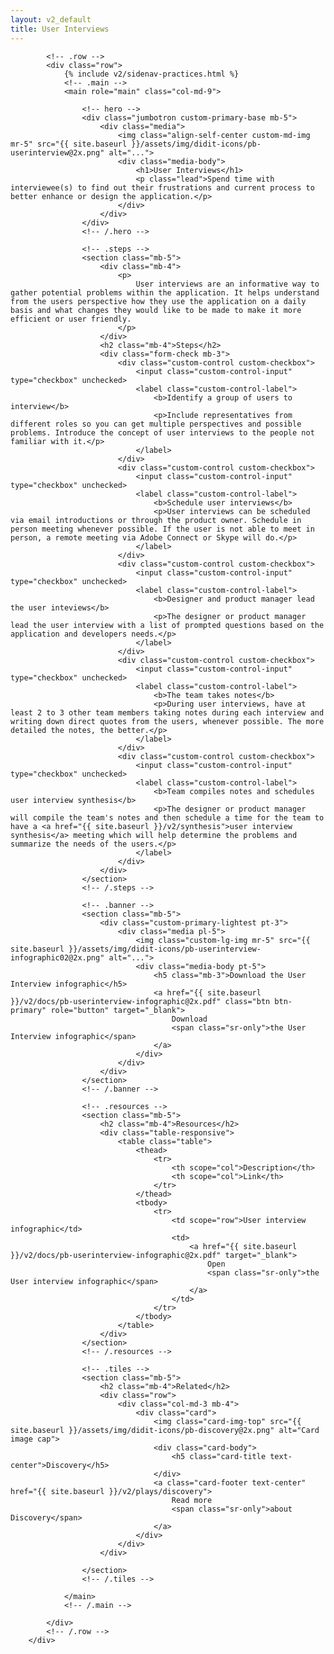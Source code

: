 ```yaml
---
layout: v2_default
title: User Interviews
---
```

<div class="container mt-5">

            <!-- .row -->
            <div class="row">
                {% include v2/sidenav-practices.html %}
                <!-- .main -->
                <main role="main" class="col-md-9">

                    <!-- hero -->
                    <div class="jumbotron custom-primary-base mb-5">
                        <div class="media">
                            <img class="align-self-center custom-md-img mr-5" src="{{ site.baseurl }}/assets/img/didit-icons/pb-userinterview@2x.png" alt="...">
                            <div class="media-body">
                                <h1>User Interviews</h1>
                                <p class="lead">Spend time with interviewee(s) to find out their frustrations and current process to better enhance or design the application.</p>
                            </div>
                        </div>
                    </div>
                    <!-- /.hero -->

                    <!-- .steps -->
                    <section class="mb-5">
                        <div class="mb-4">
                            <p>
                                User interviews are an informative way to gather potential problems within the application. It helps understand from the users perspective how they use the application on a daily basis and what changes they would like to be made to make it more efficient or user friendly.
                            </p>
                        </div>
                        <h2 class="mb-4">Steps</h2>
                        <div class="form-check mb-3">
                            <div class="custom-control custom-checkbox">
                                <input class="custom-control-input" type="checkbox" unchecked>
                                <label class="custom-control-label">
                                    <b>Identify a group of users to interview</b>
                                    <p>Include representatives from different roles so you can get multiple perspectives and possible problems. Introduce the concept of user interviews to the people not familiar with it.</p>
                                </label>
                            </div>
                            <div class="custom-control custom-checkbox">
                                <input class="custom-control-input" type="checkbox" unchecked>
                                <label class="custom-control-label">
                                    <b>Schedule user interviews</b>
                                    <p>User interviews can be scheduled via email introductions or through the product owner. Schedule in person meeting whenever possible. If the user is not able to meet in person, a remote meeting via Adobe Connect or Skype will do.</p>
                                </label>
                            </div>
                            <div class="custom-control custom-checkbox">
                                <input class="custom-control-input" type="checkbox" unchecked>
                                <label class="custom-control-label">
                                    <b>Designer and product manager lead the user inteviews</b>
                                    <p>The designer or product manager lead the user interview with a list of prompted questions based on the application and developers needs.</p>
                                </label>
                            </div>
                            <div class="custom-control custom-checkbox">
                                <input class="custom-control-input" type="checkbox" unchecked>
                                <label class="custom-control-label">
                                    <b>The team takes notes</b>
                                    <p>During user interviews, have at least 2 to 3 other team members taking notes during each interview and writing down direct quotes from the users, whenever possible. The more detailed the notes, the better.</p>
                                </label>
                            </div>
                            <div class="custom-control custom-checkbox">
                                <input class="custom-control-input" type="checkbox" unchecked>
                                <label class="custom-control-label">
                                    <b>Team compiles notes and schedules user interview synthesis</b>
                                    <p>The designer or product manager will compile the team's notes and then schedule a time for the team to have a <a href="{{ site.baseurl }}/v2/synthesis">user interview synthesis</a> meeting which will help determine the problems and summarize the needs of the users.</p>
                                </label>
                            </div>
                        </div>
                    </section>
                    <!-- /.steps -->

                    <!-- .banner -->
                    <section class="mb-5">
                        <div class="custom-primary-lightest pt-3">
                            <div class="media pl-5">
                                <img class="custom-lg-img mr-5" src="{{ site.baseurl }}/assets/img/didit-icons/pb-userinterview-infographic02@2x.png" alt="...">
                                <div class="media-body pt-5">
                                    <h5 class="mb-3">Download the User Interview infographic</h5>
                                    <a href="{{ site.baseurl }}/v2/docs/pb-userinterview-infographic@2x.pdf" class="btn btn-primary" role="button" target="_blank">
                                        Download
                                        <span class="sr-only">the User Interview infographic</span>
                                    </a>
                                </div>
                            </div>
                        </div>
                    </section>
                    <!-- /.banner -->

                    <!-- .resources -->
                    <section class="mb-5">
                        <h2 class="mb-4">Resources</h2>
                        <div class="table-responsive">
                            <table class="table">
                                <thead>
                                    <tr>
                                        <th scope="col">Description</th>
                                        <th scope="col">Link</th>
                                    </tr>
                                </thead>
                                <tbody>
                                    <tr>
                                        <td scope="row">User interview infographic</td>
                                        <td>
                                            <a href="{{ site.baseurl }}/v2/docs/pb-userinterview-infographic@2x.pdf" target="_blank">
                                                Open
                                                <span class="sr-only">the User interview infographic</span>
                                            </a>
                                        </td>
                                    </tr>
                                </tbody>
                            </table>
                        </div>
                    </section>
                    <!-- /.resources -->

                    <!-- .tiles -->
                    <section class="mb-5">
                        <h2 class="mb-4">Related</h2>
                        <div class="row">
                            <div class="col-md-3 mb-4">
                                <div class="card">
                                    <img class="card-img-top" src="{{ site.baseurl }}/assets/img/didit-icons/pb-discovery@2x.png" alt="Card image cap">
                                    <div class="card-body">
                                        <h5 class="card-title text-center">Discovery</h5>
                                    </div>
                                    <a class="card-footer text-center" href="{{ site.baseurl }}/v2/plays/discovery">
                                        Read more
                                        <span class="sr-only">about Discovery</span>
                                    </a>
                                </div>
                            </div>
                        </div>

                    </section>
                    <!-- /.tiles -->

                </main>
                <!-- /.main -->

            </div>
            <!-- /.row -->
        </div>